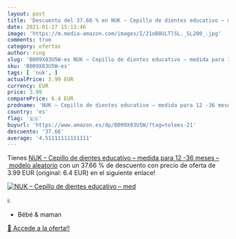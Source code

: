 ```yaml
---
layout: post
title: 'Descuento del 37.66 % en NUK – Cepillo de dientes educativo – med'
date: 2021-01-27 15:13:46
image: 'https://m.media-amazon.com/images/I/21oB8ULTlSL._SL200_.jpg'
comments: true
category: ofertas
author: ring
slug: 'B009X83U5W-es NUK – Cepillo de dientes educativo – medida para 12 -36...'
sku: 'B009X83U5W-es'
tags: [ 'nuk', ]
actualPrice: 3.99 EUR
currency: EUR
price: 3.99
comparePrice: 6.4 EUR
prodname: 'NUK – Cepillo de dientes educativo – medida para 12 -36 meses – modelo aleatorio'
country: 'es'
flag: '🇪🇸'
buyurl: 'https://www.amazon.es/dp/B009X83U5W/?tag=tolees-21'
descuento: '37.66'
average: '4.51111111111111'
---
```


Tienes [NUK – Cepillo de dientes educativo – medida para 12 -36 meses – modelo aleatorio](https://www.amazon.es/dp/B009X83U5W/?tag=tolees-21) con un 37.66 % de descuento con precio de oferta de 3.99 EUR (original: 6.4 EUR) en el siguiente enlace!

[![NUK – Cepillo de dientes educativo – med](https://m.media-amazon.com/images/I/21oB8ULTlSL._SL200_.jpg)](https://www.amazon.es/dp/B009X83U5W/?tag=tolees-21)

ℹ️:

- Bébé & maman

[🛒 Accede a la oferta!!](https://www.amazon.es/dp/B009X83U5W/?tag=tolees-21)
